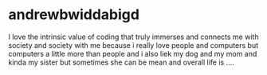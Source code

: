 # andrewbwiddabigd
I love the intrinsic value of coding that truly immerses and connects me with society and society with me because i really love people and computers but computers a little more than people and i also liek my dog and my mom and kinda my sister but sometimes she can be mean and overall life is ....
